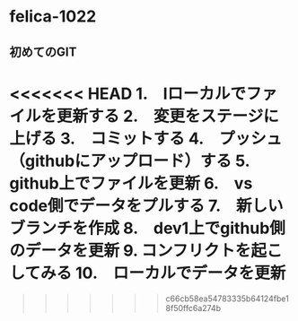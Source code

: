 # felica-1022
## 初めてのGIT
<<<<<<< HEAD
1.　lローカルでファイルを更新する
2.　変更をステージに上げる
3.　コミットする
4.　プッシュ（githubにアップロード）する
5.　github上でファイルを更新
6.　vs code側でデータをプルする
7.　新しいブランチを作成
8.　dev1上でgithub側のデータを更新
9.  コンフリクトを起こしてみる
10.　ローカルでデータを更新
=======

>>>>>>> c66cb58ea54783335b64124fbe18f50ffc6a274b
